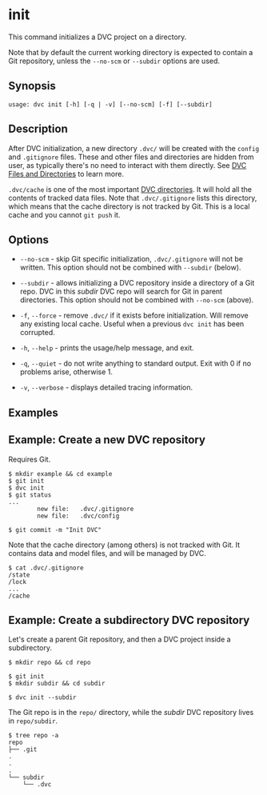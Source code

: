 # init

This command initializes a <abbr>DVC project</abbr> on a directory.

Note that by default the current working directory is expected to contain a Git
repository, unless the `--no-scm` or `--subdir` options are used.

## Synopsis

```usage
usage: dvc init [-h] [-q | -v] [--no-scm] [-f] [--subdir]
```

## Description

After DVC initialization, a new directory `.dvc/` will be created with the
`config` and `.gitignore` files. These and other files and directories are
hidden from user, as typically there's no need to interact with them directly.
See [DVC Files and Directories](/doc/user-guide/dvc-files-and-directories) to
learn more.

`.dvc/cache` is one of the most important
[DVC directories](/doc/user-guide/dvc-files-and-directories). It will hold all
the contents of tracked data files. Note that `.dvc/.gitignore` lists this
directory, which means that the cache directory is not tracked by Git. This is a
local cache and you cannot `git push` it.

## Options

- `--no-scm` - skip Git specific initialization, `.dvc/.gitignore` will not be
  written. This option should not be combined with `--subdir` (below).

- `--subdir` - allows initializing a <abbr>DVC repository</abbr> inside a
  directory of a Git repo. DVC in this _subdir_ DVC repo will search for Git in
  parent directories. This option should not be combined with `--no-scm`
  (above).

- `-f`, `--force` - remove `.dvc/` if it exists before initialization. Will
  remove any existing local cache. Useful when a previous `dvc init` has been
  corrupted.

- `-h`, `--help` - prints the usage/help message, and exit.

- `-q`, `--quiet` - do not write anything to standard output. Exit with 0 if no
  problems arise, otherwise 1.

- `-v`, `--verbose` - displays detailed tracing information.

## Examples

## Example: Create a new DVC repository

Requires Git.

```dvc
$ mkdir example && cd example
$ git init
$ dvc init
$ git status
...
        new file:   .dvc/.gitignore
        new file:   .dvc/config

$ git commit -m "Init DVC"
```

Note that the <abbr>cache</abbr> directory (among others) is not tracked with
Git. It contains data and model files, and will be managed by DVC.

```dvc
$ cat .dvc/.gitignore
/state
/lock
...
/cache
```

## Example: Create a subdirectory DVC repository

Let's create a parent Git repository, and then a <abbr>DVC project</abbr> inside
a subdirectory.

```dvc
$ mkdir repo && cd repo

$ git init
$ mkdir subdir && cd subdir

$ dvc init --subdir
```

The Git repo is in the `repo/` directory, while the _subdir_ DVC repository
lives in `repo/subdir`.

```dvc
$ tree repo -a
repo
├── .git
.
.
.
└── subdir
    └── .dvc
```
